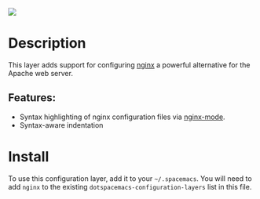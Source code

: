 ![](img/nginx.png)

# Description

This layer adds support for configuring [nginx](http://nginx.org) a
powerful alternative for the Apache web server.

## Features:

-   Syntax highlighting of nginx configuration files via
    [nginx-mode](https://github.com/ajc/nginx-mode).
-   Syntax-aware indentation

# Install

To use this configuration layer, add it to your `~/.spacemacs`. You will
need to add `nginx` to the existing `dotspacemacs-configuration-layers`
list in this file.

